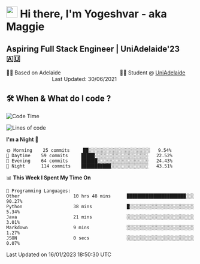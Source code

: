 <h1><img src="https://emojis.slackmojis.com/emojis/images/1531849430/4246/blob-sunglasses.gif?1531849430" width="30"/> Hi there, I'm Yogeshvar - aka Maggie</h1>

## Aspiring Full Stack Engineer | UniAdelaide'23 🇦🇺  
🏂🏻  Based on Adelaide &nbsp;&nbsp;&nbsp;&nbsp;&nbsp;&nbsp;&nbsp;&nbsp;&nbsp;&nbsp;&nbsp;&nbsp;&nbsp;&nbsp;&nbsp;&nbsp;&nbsp;&nbsp;&nbsp;&nbsp;&nbsp;&nbsp;&nbsp;&nbsp;&nbsp;&nbsp;&nbsp;&nbsp;&nbsp;&nbsp;&nbsp;&nbsp;&nbsp;&nbsp;&nbsp;&nbsp;&nbsp;&nbsp;&nbsp;👨‍💻 Student @ [UniAdelaide](https://www.adelaide.edu.au)   &nbsp;&nbsp;&nbsp;&nbsp;&nbsp;&nbsp;&nbsp;&nbsp;&nbsp;&nbsp;&nbsp;&nbsp;&nbsp;&nbsp;&nbsp;&nbsp;&nbsp;&nbsp;&nbsp;&nbsp;&nbsp;&nbsp;&nbsp;&nbsp;&nbsp;&nbsp;&nbsp;&nbsp;&nbsp;&nbsp;&nbsp;Last Updated: 30/06/2021

## 🛠 When & What do I code ?  

<!--START_SECTION:waka-->
![Code Time](http://img.shields.io/badge/Code%20Time-1%2C905%20hrs%209%20mins-blue)

![Lines of code](https://img.shields.io/badge/From%20Hello%20World%20I%27ve%20Written-2%20Million%20lines%20of%20code-blue)

**I'm a Night 🦉** 

```text
🌞 Morning    25 commits     ██░░░░░░░░░░░░░░░░░░░░░░░   9.54% 
🌆 Daytime    59 commits     █████░░░░░░░░░░░░░░░░░░░░   22.52% 
🌃 Evening    64 commits     ██████░░░░░░░░░░░░░░░░░░░   24.43% 
🌙 Night      114 commits    ███████████░░░░░░░░░░░░░░   43.51%

```


📊 **This Week I Spent My Time On** 

```text
💬 Programming Languages: 
Other                    10 hrs 48 mins      ██████████████████████░░░   90.27% 
Python                   38 mins             █░░░░░░░░░░░░░░░░░░░░░░░░   5.34% 
Java                     21 mins             ░░░░░░░░░░░░░░░░░░░░░░░░░   3.01% 
Markdown                 9 mins              ░░░░░░░░░░░░░░░░░░░░░░░░░   1.27% 
JSON                     0 secs              ░░░░░░░░░░░░░░░░░░░░░░░░░   0.07%

```


 Last Updated on 16/01/2023 18:50:30 UTC
<!--END_SECTION:waka-->
